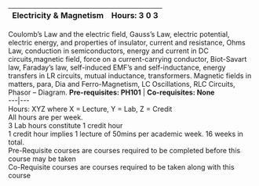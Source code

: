**Electricity & Magnetism** | **Hours: 3 0 3**  
---|---  
Coulomb’s Law and the electric field, Gauss’s Law, electric potential, electric energy, and properties of insulator, current and resistance, Ohms Law, conduction in semiconductors, energy and current in DC circuits,magnetic field, force on a current-carrying conductor, Biot-Savart law, Faraday’s law, self-induced EMF’s and self-inductance, energy transfers in LR circuits, mutual inductance, transformers. Magnetic fields in matters, para, Dia and Ferro-Magnetism, LC Oscillations, RLC Circuits, Phasor – Diagram.
**Pre-requisites: PH101** | **Co-requisites: None**  
---|---  
Hours: XYZ where X = Lecture, Y = Lab, Z = Credit  
All hours are per week.  
3 Lab hours constitute 1 credit hour  
1 credit hour implies 1 lecture of 50mins per academic week. 16 weeks in total.  
Pre-Requisite courses are courses required to be completed before this course may be taken  
Co-Requisite courses are courses required to be taken along with this course
